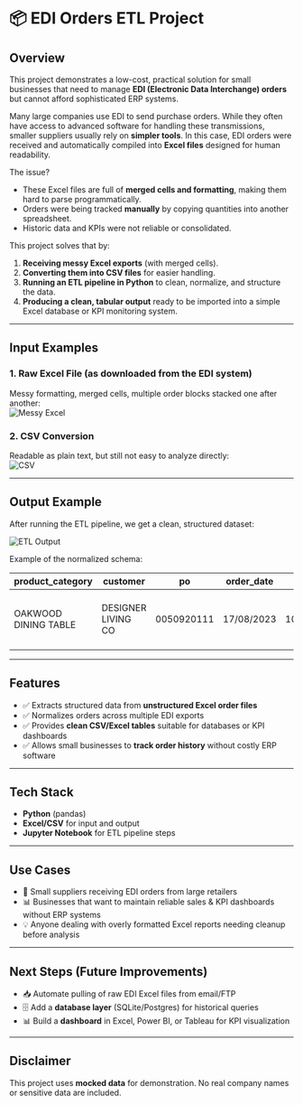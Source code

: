 # 📦 EDI Orders ETL Project  

## Overview  
This project demonstrates a low-cost, practical solution for small businesses that need to manage **EDI (Electronic Data Interchange) orders** but cannot afford sophisticated ERP systems.  

Many large companies use EDI to send purchase orders. While they often have access to advanced software for handling these transmissions, smaller suppliers usually rely on **simpler tools**. In this case, EDI orders were received and automatically compiled into **Excel files** designed for human readability.  

The issue?  
- These Excel files are full of **merged cells and formatting**, making them hard to parse programmatically.  
- Orders were being tracked **manually** by copying quantities into another spreadsheet.  
- Historic data and KPIs were not reliable or consolidated.  

This project solves that by:  
1. **Receiving messy Excel exports** (with merged cells).  
2. **Converting them into CSV files** for easier handling.  
3. **Running an ETL pipeline in Python** to clean, normalize, and structure the data.  
4. **Producing a clean, tabular output** ready to be imported into a simple Excel database or KPI monitoring system.  

---

## Input Examples  

### 1. Raw Excel File (as downloaded from the EDI system)  
Messy formatting, merged cells, multiple order blocks stacked one after another:  
![Messy Excel](Screenshot%202025-09-22%20at%2019.06.22.png)  

### 2. CSV Conversion  
Readable as plain text, but still not easy to analyze directly:  
![CSV](Screenshot%202025-09-22%20at%2019.09.41.png)  

---

## Output Example  

After running the ETL pipeline, we get a clean, structured dataset:  

![ETL Output](Screenshot%202025-09-22%20at%2019.11.55.png)  

Example of the normalized schema:  

| product_category     | customer           | po         | order_date | ean            | buyer_code | deliver_to                 | delivery_date         | item                              | cases | qty | unit_price | order_value |  
|----------------------|-------------------|------------|------------|----------------|------------|---------------------------|-----------------------|-----------------------------------|-------|-----|------------|-------------|  
| OAKWOOD DINING TABLE | DESIGNER LIVING CO | 0050920111 | 17/08/2023 | 1012223334445 | 012345678  | Designer Living Warehouse 1 | 18/08/2023 00:00:00 | Oakwood FURNITURE ITEMS – THE WOODS | 1     | 2   | 120.00     | 240.00      |  

---

## Features  
- ✅ Extracts structured data from **unstructured Excel order files**  
- ✅ Normalizes orders across multiple EDI exports  
- ✅ Provides **clean CSV/Excel tables** suitable for databases or KPI dashboards  
- ✅ Allows small businesses to **track order history** without costly ERP software  

---

## Tech Stack  
- **Python** (pandas)  
- **Excel/CSV** for input and output  
- **Jupyter Notebook** for ETL pipeline steps  

---

## Use Cases  
- 🏢 Small suppliers receiving EDI orders from large retailers  
- 📊 Businesses that want to maintain reliable sales & KPI dashboards without ERP systems  
- 💡 Anyone dealing with overly formatted Excel reports needing cleanup before analysis  

---

## Next Steps (Future Improvements)  
- 📥 Automate pulling of raw EDI Excel files from email/FTP  
- 🗄️ Add a **database layer** (SQLite/Postgres) for historical queries  
- 📊 Build a **dashboard** in Excel, Power BI, or Tableau for KPI visualization  

---

## Disclaimer  
This project uses **mocked data** for demonstration. No real company names or sensitive data are included.
